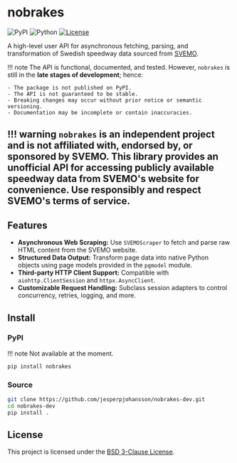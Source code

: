 # nobrakes
![PyPI](https://img.shields.io/badge/PyPI-not%20available-red.svg)
![Python](https://img.shields.io/badge/Python-3.12%20%7C%203.13-blue.svg)
[![License](https://img.shields.io/badge/License-BSD%203--Clause-blue.svg)](https://github.com/jesperpjohansson/nobrakes-dev/blob/main/LICENSE)

A high-level user API for asynchronous fetching, parsing, and transformation of Swedish speedway data sourced from [SVEMO](https://www.svemo.se/).

!!! note
    The API is functional, documented, and tested. However, `nobrakes` is still in the **late stages of development**; hence:
    
    - The package is not published on PyPI.
    - The API is not guaranteed to be stable.
    - Breaking changes may occur without prior notice or semantic versioning.
    - Documentation may be incomplete or contain inaccuracies.

!!! warning
    `nobrakes` is an independent project and **is not affiliated with, endorsed by, or
    sponsored by SVEMO**. This library provides an unofficial API for accessing publicly available speedway data from SVEMO's website for convenience. Use responsibly and respect SVEMO's terms of service.
---

## Features
- **Asynchronous Web Scraping:** Use `SVEMOScraper` to fetch and parse raw HTML content from the SVEMO website.
- **Structured Data Output:** Transform page data into native Python objects using page models provided in the `pgmodel` module.
- **Third-party HTTP Client Support:** Compatible with `aiohttp.ClientSession` and `httpx.AsyncClient`.
- **Customizable Request Handling:** Subclass session adapters to control concurrency, retries, logging, and more.

## Install

### PyPI

!!! note
    Not available at the moment.
```bash
pip install nobrakes
```

### Source

```bash
git clone https://github.com/jesperpjohansson/nobrakes-dev.git
cd nobrakes-dev
pip install .
```

## License

This project is licensed under the [BSD 3-Clause License](https://github.com/jesperpjohansson/nobrakes-dev/blob/main/LICENSE).